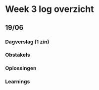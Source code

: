 # Week 3 log overzicht

## 19/06 

### Dagverslag (1 zin)


### Obstakels


### Oplossingen


### Learnings

